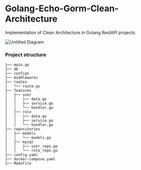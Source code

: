 # Golang-Echo-Gorm-Clean-Architecture

Implementation of Clean Architecture in Golang RestAPI projects.


![Untitled Diagram](https://user-images.githubusercontent.com/15135199/150567366-5ea535bf-07ac-4049-a24b-44a0cd5c21cf.png)

### Project structure

    ├── main.go
    ├── db
    ├── configs
    ├── middlewares
    ├── routes
    │   └── route.go
    ├── features
    │   ├── user
    │   │   ├── data.go
    │   │   ├── service.go
    │   │   └── handler.go
    │   ├── role
    │   │   ├── data.go
    │   │   ├── service.go
    │   │   └── handler.go
    ├── repositories
    │   ├── models
    │   │   └── models.go
    │   ├── mysql
    │   │   ├── user_repo.go
    │   │   └── role_repo.go
    ├── config.yaml
    ├── docker-compose.yaml
    ├── Makefile


